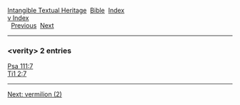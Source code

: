 [Intangible Textual Heritage](../../index)  [Bible](../index) 
[Index](index)   
[v Index](_v_)  
  [Previous](c12098)  [Next](c12100) 

------------------------------------------------------------------------

### &lt;verity&gt; 2 entries

[Psa 111:7](../kjv/psa111.htm#007)  
[Ti1 2:7](../kjv/ti1002.htm#007)  

------------------------------------------------------------------------

[Next: vermilion (2)](c12100)
